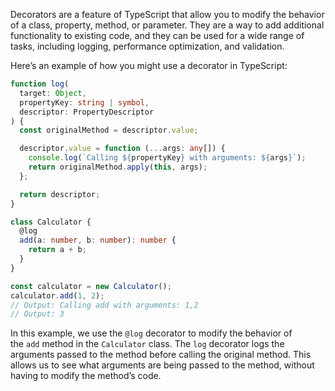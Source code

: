 Decorators are a feature of TypeScript that allow you to modify the behavior of a class, property, method, or parameter. They are a way to add additional functionality to existing code, and they can be used for a wide range of tasks, including logging, performance optimization, and validation.

Here’s an example of how you might use a decorator in TypeScript:

```ts
function log(
  target: Object,
  propertyKey: string | symbol,
  descriptor: PropertyDescriptor
) {
  const originalMethod = descriptor.value;

  descriptor.value = function (...args: any[]) {
    console.log(`Calling ${propertyKey} with arguments: ${args}`);
    return originalMethod.apply(this, args);
  };

  return descriptor;
}

class Calculator {
  @log
  add(a: number, b: number): number {
    return a + b;
  }
}

const calculator = new Calculator();
calculator.add(1, 2);
// Output: Calling add with arguments: 1,2
// Output: 3
```

In this example, we use the `@log` decorator to modify the behavior of the `add` method in the `Calculator` class. The `log` decorator logs the arguments passed to the method before calling the original method. This allows us to see what arguments are being passed to the method, without having to modify the method’s code.